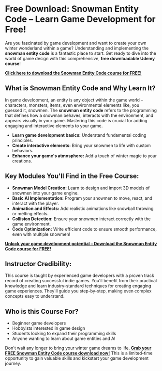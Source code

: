 # Free Download: Snowman Entity Code – Learn Game Development for Free!

Are you fascinated by game development and want to create your own winter wonderland within a game? Understanding and implementing the **snowman entity code** is a fantastic place to start. Get ready to dive into the world of game design with this comprehensive, **free downloadable Udemy course**!

[**Click here to download the Snowman Entity Code course for FREE!**](https://udemywork.com/snowman-entity-code)

## What is Snowman Entity Code and Why Learn It?

In game development, an entity is any object within the game world – characters, monsters, items, even environmental elements like, you guessed it, snowmen. The **snowman entity code** refers to the programming that defines how a snowman behaves, interacts with the environment, and appears visually in your game. Mastering this code is crucial for adding engaging and interactive elements to your game.

*   **Learn game development basics:** Understand fundamental coding principles.
*   **Create interactive elements:** Bring your snowmen to life with custom behaviors.
*   **Enhance your game's atmosphere:** Add a touch of winter magic to your creations.

## Key Modules You'll Find in the Free Course:

*   **Snowman Model Creation:** Learn to design and import 3D models of snowmen into your game engine.
*   **Basic AI Implementation:** Program your snowmen to move, react, and interact with the player.
*   **Animation and Effects:** Add realistic animations like snowball throwing or melting effects.
*   **Collision Detection:** Ensure your snowmen interact correctly with the game environment.
*   **Code Optimization:** Write efficient code to ensure smooth performance, even with multiple snowmen!

[**Unlock your game development potential – Download the Snowman Entity Code course for FREE!**](https://udemywork.com/snowman-entity-code)

## Instructor Credibility:

This course is taught by experienced game developers with a proven track record of creating successful indie games. You'll benefit from their practical knowledge and learn industry-standard techniques for creating engaging game experiences. They'll guide you step-by-step, making even complex concepts easy to understand.

## Who is this Course For?

*   Beginner game developers
*   Hobbyists interested in game design
*   Students looking to expand their programming skills
*   Anyone wanting to learn about game entities and AI

Don't wait any longer to bring your winter game dreams to life. **[Grab your FREE Snowman Entity Code course download now!](https://udemywork.com/snowman-entity-code)** This is a limited-time opportunity to gain valuable skills and kickstart your game development journey.
